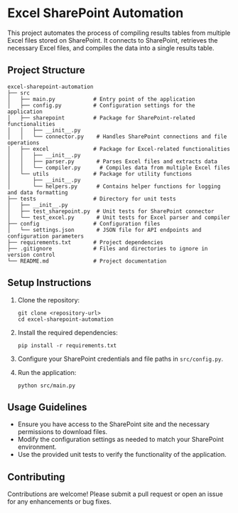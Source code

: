 # Excel SharePoint Automation

This project automates the process of compiling results tables from multiple Excel files stored on SharePoint. It connects to SharePoint, retrieves the necessary Excel files, and compiles the data into a single results table.

## Project Structure

```
excel-sharepoint-automation
├── src
│   ├── main.py            # Entry point of the application
│   ├── config.py          # Configuration settings for the application
│   ├── sharepoint         # Package for SharePoint-related functionalities
│   │   ├── __init__.py
│   │   └── connector.py    # Handles SharePoint connections and file operations
│   ├── excel              # Package for Excel-related functionalities
│   │   ├── __init__.py
│   │   ├── parser.py       # Parses Excel files and extracts data
│   │   └── compiler.py      # Compiles data from multiple Excel files
│   └── utils              # Package for utility functions
│       ├── __init__.py
│       └── helpers.py      # Contains helper functions for logging and data formatting
├── tests                  # Directory for unit tests
│   ├── __init__.py
│   ├── test_sharepoint.py  # Unit tests for SharePoint connector
│   └── test_excel.py       # Unit tests for Excel parser and compiler
├── config                 # Configuration files
│   └── settings.json       # JSON file for API endpoints and configuration parameters
├── requirements.txt       # Project dependencies
├── .gitignore             # Files and directories to ignore in version control
└── README.md              # Project documentation
```

## Setup Instructions

1. Clone the repository:
   ```
   git clone <repository-url>
   cd excel-sharepoint-automation
   ```

2. Install the required dependencies:
   ```
   pip install -r requirements.txt
   ```

3. Configure your SharePoint credentials and file paths in `src/config.py`.

4. Run the application:
   ```
   python src/main.py
   ```

## Usage Guidelines

- Ensure you have access to the SharePoint site and the necessary permissions to download files.
- Modify the configuration settings as needed to match your SharePoint environment.
- Use the provided unit tests to verify the functionality of the application.

## Contributing

Contributions are welcome! Please submit a pull request or open an issue for any enhancements or bug fixes.